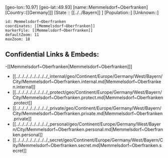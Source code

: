 ﻿---
location: [49.93,10.97]
mapzoom: [7,12] 
mapmarker: city 
type: City
tags:
- geo/City


SpocWebEntityId: 32403
isDeleted: false
confidential: public

---
[geo-lon::10.97]
[geo-lat::49.93]
[name::Memmelsdorf~Oberfranken]
[Country::[[Germany]]]
[State :: [[../../Bayern]] ]
[Population::]
[Unknown::]


```leaflet
id: Memmelsdorf~Oberfranken
coordinates: [[Memmelsdorf~Oberfranken]]
markerFile: [[Memmelsdorf~Oberfranken]]
defaultZoom: 11 
maxZoom: 18
```


## Confidential Links & Embeds: 
-[[Memmelsdorf~Oberfranken|Memmelsdorf~Oberfranken]]] 
- [[../../../../../../../../_internal/geo/Continent/Europe/Germany/West/Bayern/City/Memmelsdorf~Oberfranken.internal.md|Memmelsdorf~Oberfranken.internal]] 
- [[../../../../../../../../_protect/geo/Continent/Europe/Germany/West/Bayern/City/Memmelsdorf~Oberfranken.protect.md|Memmelsdorf~Oberfranken.protect]] 
- [[../../../../../../../../_private/geo/Continent/Europe/Germany/West/Bayern/City/Memmelsdorf~Oberfranken.private.md|Memmelsdorf~Oberfranken.private]] 
- [[../../../../../../../../_personal/geo/Continent/Europe/Germany/West/Bayern/City/Memmelsdorf~Oberfranken.personal.md|Memmelsdorf~Oberfranken.personal]] 
- [[../../../../../../../../_secret/geo/Continent/Europe/Germany/West/Bayern/City/Memmelsdorf~Oberfranken.secret.md|Memmelsdorf~Oberfranken.secret]] 
